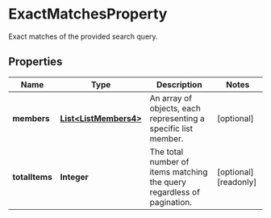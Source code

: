 

# ExactMatchesProperty

Exact matches of the provided search query.

## Properties

| Name | Type | Description | Notes |
|------------ | ------------- | ------------- | -------------|
|**members** | [**List&lt;ListMembers4&gt;**](ListMembers4.md) | An array of objects, each representing a specific list member. |  [optional] |
|**totalItems** | **Integer** | The total number of items matching the query regardless of pagination. |  [optional] [readonly] |



